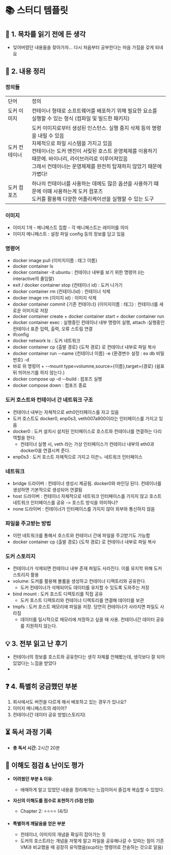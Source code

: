 # 📚 스터디 템플릿

## 📖 1. 목차를 읽기 전에 든 생각
- 잊어버렸던 내용들을 찾아가자... 다시 처음부터 공부한다는 마음 가짐을 갖게 되네요

## 📝 2. 내용 정리

### 정의들
<table>
<tr>
    <td>단어</td>
    <td>정의</td>
</tr>
<tr>
    <td>도커 이미지</td>
    <td>컨테이너 형태로 소프트웨어를 배포하기 위해 필요한 요소를 실행할 수 있는 형식 (컴파일 및 빌드한 패키지)</td>
</tr>
<tr>
    <td>도커 컨테이너</td>
    <td>도커 이미지로부터 생성된 인스턴스. 실행 중지 삭제 등의 명령을 내릴 수 있음<br>
        자체적으로 파일 시스템을 가지고 있음<br>
        컨테이너는 도커 엔진이 서맃된 호스트 운영체제를 이용하기 때문에. 바이너리, 라이브러리로 이루어져있음<br>
        그래서 컨테이너는 운영체제를 완전히 탑재하지 않았기 때문에 가볍다!
    </td>
</tr>
<tr>
    <td>도커 컴포즈</td>
    <td>하나의 컨테이너를 사용하는 데에도 많은 옵션을 사용하기 떄문에 이떄 사용하는게 도커 컴포즈<br>
        도커를 활용해 다양한 어플리케이션을 실행할 수 있는 도구
    </td>
</tr>
</table>

### 이미지
- 이미지 1개 - 메니페스트 집합 - 각 메니페스트는 레이어를 의미
- 이미지 메니페스트 : 설정 파일 config 등의 정보를 담고 있음

### 명령어
- docker image pull {이미지이름 : 태그 이름}
- docker container ls
- docker container -it ubuntu : 컨테이너 내부를 보기 위한 명령어 (i는 interactive의 줄임말)
- exit / docker container stop {컨테이너 id} : 도커 나가기
- docker container rm {컨테이너id} : 컨테이너 삭제
- docker image rm {이미지 id} : 이미지 삭제
- docker container commit {기존 컨테이너} {이미지이름 : 태그} : 컨테이너를 새로운 이미지로 저장 
- docker container create + docker container start = docker container run
- docker container exec : 실행중인 컨테이너 내부 명령어 실행, attach  :실행중인 컨테이너 표준 입력, 출력, 오류 스트림 연결
- ifconfig
- docker network ls : 도커 네트워크
- docker container cp {출발 경로} {도착 경로} 로 컨테이너 내부로 파일 복사
- docker container run --name {컨테이너 이름} -e {환경변수 설정 : ex db 비밀번호} -d
- 바로 위 명렁어 + --mount type=volumne,source={이름},target={경로} (쉼표뒤 띄어쓰기를 하지 않는다.) 
- docker compose up -d --build : 컴포즈 실행
- docker compose down : 컴포즈 종료

### 도커 호스트와 컨테이너 간 네트워크 구조
- 컨테이너 내부는 자체적으로 eth0인터페이스를 자고 있음
- 도커 호스트도 docker0, enp0s3, veth007a900이라는 인터페이스를 가지고 있음
- docker0  : 도커 설치시 설치된 인터페이스로 호스트와 컨테이너를 연결하는 다리 역할을 한다. 
  - 컨테이너 실행 시, veth 라는 가상 인터페이스가 컨테이너 내부의 eth0과 docker0을 연결시켜 준다.
- enp0s3 : 도커 호스트 자체적으로 가지고 이쓴ㄴ 네트워크 인터페이스

### 네트워크
- bridge 드라이버 : 컨테이너 생성시 제공됨. docker0와 바인딩 된다. 컨테이너를 생성하면 기본적으로 생성되어 연결됨
- host 드라이버 : 컨테이너 자체적으로 네트워크 인터페이스를 가지지 않고 호스트 네트워크 인터페이스를 공유 -> 호스트 방식을 의미하나?
- none 드라이버 : 컨테이너가 인터페이스를 가지지 않아 외부와 통신하지 않음

### 파일을 주고받는 방법
- 이런 네트워크를 통해서 호스트와 컨테이너 간에 파일을 주고받기도 가능함
- docker container cp {출발 경로} {도착 경로} 로 컨테이너 내부로 파일 복사

### 도커 스토리지
- 컨테이너가 삭제되면 컨테이너 내부 존재 파일도 사라진다. 이를 유지학 위해 도커 스토리지 활용
- volume:  도커를 활용해 볼륨을 생성하고 컨테이너 디렉토리와 공유한다.
  - 도커 컨테이너가 삭제되어도 데이터를 유지할 수 있도록 도와주는 저장
- bind mount : 도커 호스트 디렉토리를 직접 공유
  - 도커 호스트 디렉토리와 컨테이너 디렉토리를 연결해 데이터를 보관
- tmpfs : 도커 호스트 메모리에 파일을 저장. 당연히 컨테이너가 사라지면 파일도 사라짐
  - 데이터를 일시적으로 메모리에 저장하고 싶을 때 사용. 컨테이너간 데이터 공유를 지원하지 않는다.

## 💡 3. 전부 읽고 난 후기
- 컨테이너의 정보를 호스트와 공유한다는 생각 자체를 안해봤는데, 생각보다 잘 되어있었다는 느낌을 받았다
- 

## ❓ 4. 특별히 궁금했던 부분
1. 회사에서도 버전을 다르게 해서 배포하고 있는 경우가 있나요? 
2. 이미지 메니페스트의 레이어?
3. 컨테이너간 데이터 공유 방법(스토리지)

## ⏳ 독서 과정 기록
- **총 독서 시간**: 2시간 20분

## 🤔 이해도 점검 & 난이도 평가
- **어려웠던 부분 & 이유**:
  - 애매하게 알고 있었던 내용을 정리해가는 느낌이어서 즐겁게 복습할 수 있었다.

- **자신의 이해도를 점수로 표현하기 (5점 만점)**
  - Chapter 2: ⭐⭐⭐⭐ (4/5)

- **특별하게 깨달음을 얻은 부분**
  - 컨테이너, 이미지의 개념을 확실히 잡아가는 듯
  - 도커의 호스트라는 개념을 저렇게 알고 파일을 공유해나갈 수 있따는 점이 기존 VM과 비교했을 때 굉장히 유익했음(scp라는 명령어로 전송하는 것으로 알음)